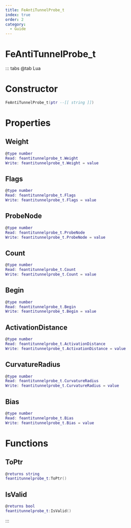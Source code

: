 ```yaml
---
title: FeAntiTunnelProbe_t
index: true
order: 2
category:
  - Guide
---
```


# FeAntiTunnelProbe_t

::: tabs
@tab Lua
# Constructor
```lua
FeAntiTunnelProbe_t(ptr --[[ string ]])
```
# Properties
## Weight 
```lua
@type number
Read: feantitunnelprobe_t.Weight
Write: feantitunnelprobe_t.Weight = value
```
## Flags 
```lua
@type number
Read: feantitunnelprobe_t.Flags
Write: feantitunnelprobe_t.Flags = value
```
## ProbeNode 
```lua
@type number
Read: feantitunnelprobe_t.ProbeNode
Write: feantitunnelprobe_t.ProbeNode = value
```
## Count 
```lua
@type number
Read: feantitunnelprobe_t.Count
Write: feantitunnelprobe_t.Count = value
```
## Begin 
```lua
@type number
Read: feantitunnelprobe_t.Begin
Write: feantitunnelprobe_t.Begin = value
```
## ActivationDistance 
```lua
@type number
Read: feantitunnelprobe_t.ActivationDistance
Write: feantitunnelprobe_t.ActivationDistance = value
```
## CurvatureRadius 
```lua
@type number
Read: feantitunnelprobe_t.CurvatureRadius
Write: feantitunnelprobe_t.CurvatureRadius = value
```
## Bias 
```lua
@type number
Read: feantitunnelprobe_t.Bias
Write: feantitunnelprobe_t.Bias = value
```
# Functions
## ToPtr
```lua
@returns string
feantitunnelprobe_t:ToPtr()
```
## IsValid
```lua
@returns bool
feantitunnelprobe_t:IsValid()
```

:::